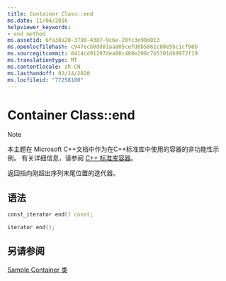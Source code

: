 ```yaml
---
title: Container Class::end
ms.date: 11/04/2016
helpviewer_keywords:
- end method
ms.assetid: 6fa38a20-3798-4387-9c6e-20fc3e90d813
ms.openlocfilehash: c947ecb0dd81aa805cefd0b5861c80e5bc1cf90b
ms.sourcegitcommit: 8414cd91297dea88c480e208c7b5301db9972f19
ms.translationtype: MT
ms.contentlocale: zh-CN
ms.lasthandoff: 02/14/2020
ms.locfileid: "77258180"
---
```

# <a name="container-classend"></a>Container Class::end

> [!NOTE]
> 本主题在 Microsoft C++文档中作为在C++标准库中使用的容器的非功能性示例。 有关详细信息，请参阅 [C++ 标准库容器](../standard-library/stl-containers.md)。

返回指向刚超出序列末尾位置的迭代器。

## <a name="syntax"></a>语法

```cpp
const_iterator end() const;

iterator end();
```

## <a name="see-also"></a>另请参阅

[Sample Container 类](../standard-library/sample-container-class.md)
